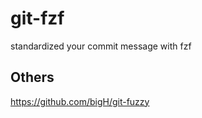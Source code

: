 # git-fzf

standardized your commit message with fzf

## Others

<https://github.com/bigH/git-fuzzy>
